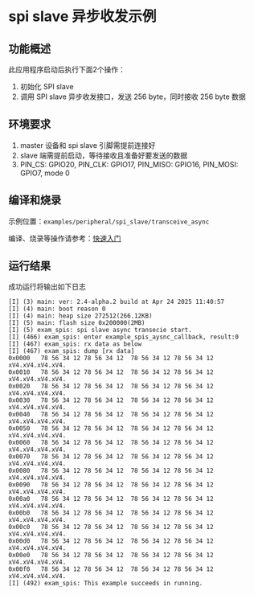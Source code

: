 # spi slave 异步收发示例

## 功能概述

此应用程序启动后执行下面2个操作：

1. 初始化 SPI slave
2. 调用 SPI slave 异步收发接口，发送 256 byte，同时接收 256 byte 数据

## 环境要求

1. master 设备和 spi slave 引脚需提前连接好
2. slave 端需提前启动，等待接收且准备好要发送的数据
3. PIN_CS: GPIO20, PIN_CLK: GPIO17, PIN_MISO: GPIO16, PIN_MOSI: GPIO7, mode 0


## 编译和烧录

示例位置：`examples/peripheral/spi_slave/transceive_async`

编译、烧录等操作请参考：[快速入门](https://doc.winnermicro.net/w800/zh_CN/latest/get_started/index.html)

## 运行结果

成功运行将输出如下日志

```
[I] (3) main: ver: 2.4-alpha.2 build at Apr 24 2025 11:40:57
[I] (4) main: boot reason 0
[I] (4) main: heap size 272512(266.12KB)
[I] (5) main: flash size 0x200000(2MB)
[I] (5) exam_spis: spi slave async transecie start.
[I] (466) exam_spis: enter example_spis_aysnc_callback, result:0
[I] (467) exam_spis: rx data as below
[I] (467) exam_spis: dump [rx data]
0x0000   78 56 34 12 78 56 34 12  78 56 34 12 78 56 34 12  xV4.xV4.xV4.xV4.
0x0010   78 56 34 12 78 56 34 12  78 56 34 12 78 56 34 12  xV4.xV4.xV4.xV4.
0x0020   78 56 34 12 78 56 34 12  78 56 34 12 78 56 34 12  xV4.xV4.xV4.xV4.
0x0030   78 56 34 12 78 56 34 12  78 56 34 12 78 56 34 12  xV4.xV4.xV4.xV4.
0x0040   78 56 34 12 78 56 34 12  78 56 34 12 78 56 34 12  xV4.xV4.xV4.xV4.
0x0050   78 56 34 12 78 56 34 12  78 56 34 12 78 56 34 12  xV4.xV4.xV4.xV4.
0x0060   78 56 34 12 78 56 34 12  78 56 34 12 78 56 34 12  xV4.xV4.xV4.xV4.
0x0070   78 56 34 12 78 56 34 12  78 56 34 12 78 56 34 12  xV4.xV4.xV4.xV4.
0x0080   78 56 34 12 78 56 34 12  78 56 34 12 78 56 34 12  xV4.xV4.xV4.xV4.
0x0090   78 56 34 12 78 56 34 12  78 56 34 12 78 56 34 12  xV4.xV4.xV4.xV4.
0x00a0   78 56 34 12 78 56 34 12  78 56 34 12 78 56 34 12  xV4.xV4.xV4.xV4.
0x00b0   78 56 34 12 78 56 34 12  78 56 34 12 78 56 34 12  xV4.xV4.xV4.xV4.
0x00c0   78 56 34 12 78 56 34 12  78 56 34 12 78 56 34 12  xV4.xV4.xV4.xV4.
0x00d0   78 56 34 12 78 56 34 12  78 56 34 12 78 56 34 12  xV4.xV4.xV4.xV4.
0x00e0   78 56 34 12 78 56 34 12  78 56 34 12 78 56 34 12  xV4.xV4.xV4.xV4.
0x00f0   78 56 34 12 78 56 34 12  78 56 34 12 78 56 34 12  xV4.xV4.xV4.xV4.
[I] (492) exam_spis: This example succeeds in running.
```

